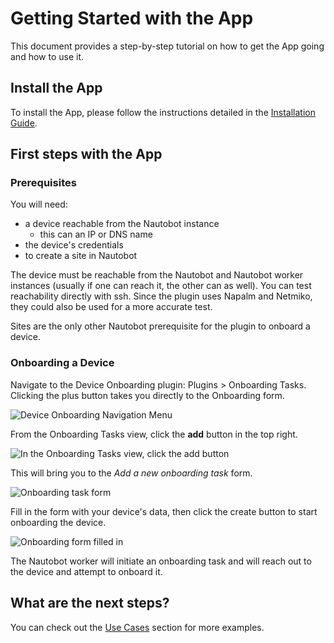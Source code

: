 # Getting Started with the App

This document provides a step-by-step tutorial on how to get the App going and how to use it.

## Install the App

To install the App, please follow the instructions detailed in the [Installation Guide](../admin/install.md).

## First steps with the App

### Prerequisites

You will need:

- a device reachable from the Nautobot instance
    - this can an IP or DNS name
- the device's credentials
- to create a site in Nautobot

The device must be reachable from the Nautobot and Nautobot worker instances (usually if one can reach it, the other can as well). You can test reachability directly with ssh. Since the plugin uses Napalm and Netmiko, they could also be used for a more accurate test.

Sites are the only other Nautobot prerequisite for the plugin to onboard a device.

### Onboarding a Device

Navigate to the Device Onboarding plugin: Plugins > Onboarding Tasks. Clicking the plus button takes you directly to the Onboarding form.

![Device Onboarding Navigation Menu](../images/menu.png)

From the Onboarding Tasks view, click the **add** button in the top right.

![In the Onboarding Tasks view, click the add button](../images/onboarding_tasks_full_view.png)

This will bring you to the *Add a new onboarding task* form.

![Onboarding task form](../images/single_device_form.png)

Fill in the form with your device's data, then click the create button to start onboarding the device.

![Onboarding form filled in](../images/onboarding_form_filled.png)

The Nautobot worker will initiate an onboarding task and will reach out to the device and attempt to onboard it.

## What are the next steps?

You can check out the [Use Cases](app_use_cases.md) section for more examples.
